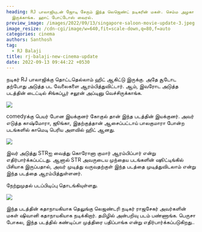```yaml
---
heading: RJ பாலாஜியுடன் ஜோடி சேரும் இந்த லெஜெண்ட் நடிகரின் மகள். செம்ம அழகா
  இருக்காங்க. ஹாட் போட்டோஸ் வைரல்.
preview_image: /images/2022/09/13/singapore-saloon-movie-update-3.jpeg
image_resize: /cdn-cgi/image/w=640,fit=scale-down,q=80,f=auto
categories: cinema
authors: Santhosh
tag:
  - RJ Balaji
title: rj-balaji-new-cinema-update
date: 2022-09-13 09:44:22 +0530
---
```



நடிகர் RJ பாலாஜிக்கு தொட்டதெல்லாம் ஹிட் ஆகிட்டு இருக்கு. அதே சூடோட தற்போது அடுத்த பட வேலைகளை ஆரம்பித்துவிட்டார். ஆம், இவரோட அடுத்த படத்தின் டைட்டில் சிங்கப்பூர் சலூன் அப்டினு வெச்சிருக்காங்க.

![](/images/2022/09/13/singapore-saloon-movie-update-1.jpeg)

comedyக்கு பெயர் போன இயக்குனர் கோகுல் தான் இந்த படத்தின் இயக்குனர். அவர் எடுத்த காஷ்மோரா, ஜூங்கா, இதற்குத்தான் ஆசைப்பட்டாய் பாலகுமாரா போன்ற படங்களில் காமெடி பெரிய அளவில் ஹிட் ஆனது.

![](/images/2022/09/13/singapore-saloon-movie-update.jpeg)

இவர் அடுத்து STRஐ வைத்து கொரோனா குமார் ஆரம்பிப்பார் என்று எதிர்பார்க்கப்பட்டது. ஆனால் STR அவருடைய முந்தைய படங்களின் ஷூட்டிங்கில் பிசியாக இருப்பதால், அவர் முடித்து வருவதற்குள்  இந்த படத்தை முடித்துவிடலாம் என்று இந்த படத்தை ஆரம்பித்துள்ளனர்.

நேற்றுமுதல் படப்பிடிப்பு தொடங்கியுள்ளது.

![](/images/2022/09/13/singapore-saloon-movie-update-2.jpeg)

இந்த படத்தின் கதாநாயகியாக தெலுங்கு லெஜண்டரி நடிகர் ராஜசேகர் அவர்களின் மகள் ஷிவானி கதாநாயகியாக நடிக்கிறார். தமிழில் அன்பறிவு படம் பண்ணாங்க. பெருசா போகல, இந்த படத்தில் கண்டிப்பா முத்திரை பதிப்பாங்க என்று எதிர்பார்க்கப்படுகிறது..